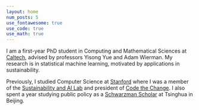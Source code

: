 ```yaml
---
layout: home
num_posts: 5
use_fontawesome: true
use_code: true
use_math: true
---
```


I am a first-year PhD student in Computing and Mathematical Sciences at [<span class="caltech-orange">Caltech</span>](https://cms.caltech.edu/), advised by professors Yisong Yue and Adam Wierman. My research is in statistical machine learning, motivated by applications in sustainability.

Previously, I studied Computer Science at [<span class="cardinal-red">Stanford</span>](https://cs.stanford.edu/) where I was a member of the [Sustainability and AI Lab](https://sustain.stanford.edu/) and president of [Code the Change](https://codethechange.stanford.edu/). I also spent a year studying public policy as a [<span class="schwarzman-purple">Schwarzman Scholar</span>](https://www.schwarzmanscholars.org/) at Tsinghua in Beijing.